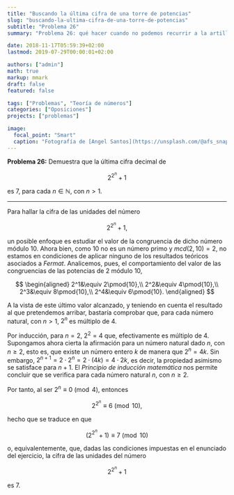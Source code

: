 ```yaml
---
title: "Buscando la última cifra de una torre de potencias"
slug: "buscando-la-ultima-cifra-de-una-torre-de-potencias"
subtitle: "Problema 26"
summary: "Problema 26: qué hacer cuando no podemos recurrir a la artillería que proporciona Fermat."

date: 2018-11-17T05:59:39+02:00
lastmod: 2019-07-29T00:00:01+02:00

authors: ["admin"]
math: true
markup: mmark
draft: false
featured: false

tags: ["Problemas", "Teoría de números"]
categories: ["Oposiciones"]
projects: ["problemas"]

image:
  focal_point: "Smart"
  caption: "Fotografía de [Angel Santos](https://unsplash.com/@afs_snapshots), disponible en [Unsplash](https://unsplash.com/photos/LcCpvQhjJSM)."
---
```


**Problema 26:** Demuestra que la última cifra decimal de 

$$
2^{2^n} + 1
$$ 

es $7$, para cada $n\in\mathbb{N}$, con $n>1$.

***

Para hallar la cifra de las unidades del número 

$$
2^{2^n} + 1,
$$ 

un posible enfoque es estudiar el valor de la congruencia de dicho número módulo $10$. Ahora bien, como $10$ no es un número primo y $mcd(2, 10)=2$, no estamos en condiciones de aplicar ninguno de los resultados teóricos asociados a *Fermat*. Analicemos, pues, el comportamiento del valor de las congruencias de las potencias de $2$ módulo $10$,

$$
\begin{aligned}
2^1&\equiv 2\pmod{10},\\
2^2&\equiv 4\pmod{10},\\
2^3&\equiv 8\pmod{10},\\
2^4&\equiv 6\pmod{10}.
\end{aligned}
$$

A la vista de este último valor alcanzado, y teniendo en cuenta el resultado al que pretendemos arribar, bastaría comprobar que, para cada número natural, con $n>1$, $2^n$ es múltiplo de $4$. 

Por inducción, para $n=2$, $2^2=4$ que, efectivamente es múltiplo de $4$. Supongamos ahora cierta la afirmación para un número natural dado $n$, con $n\geq 2$, esto es, que existe un número entero $k$ de manera que $2^n=4k$. Sin embargo, $2^{n+1} = 2\cdot 2^n = 2\cdot(4k) = 4\cdot 2k$, es decir, la propiedad asimismo se satisface para $n+1$. El *Principio de inducción matemática* nos permite concluir que se verifica para cada número natural $n$, con $n\geq 2$.

Por tanto, al ser $2^n\equiv 0\pmod{4}$, entonces 

$$
2^{2^n}\equiv 6\pmod{10},
$$ 

hecho que se traduce en que 

$$
( 2^{2^n} + 1 )\equiv 7\pmod{10}
$$ 

o, equivalentemente, que, dadas las condiciones impuestas en el enunciado del ejercicio, la cifra de las unidades del número 

$$
2^{2^n} + 1
$$ 

es $7$.

